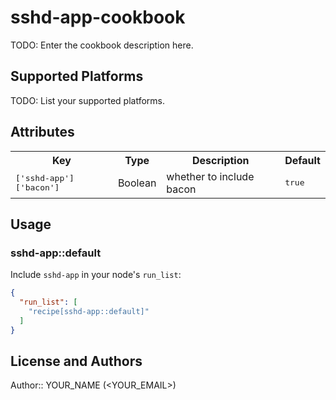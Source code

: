 # sshd-app-cookbook

TODO: Enter the cookbook description here.

## Supported Platforms

TODO: List your supported platforms.

## Attributes

<table>
  <tr>
    <th>Key</th>
    <th>Type</th>
    <th>Description</th>
    <th>Default</th>
  </tr>
  <tr>
    <td><tt>['sshd-app']['bacon']</tt></td>
    <td>Boolean</td>
    <td>whether to include bacon</td>
    <td><tt>true</tt></td>
  </tr>
</table>

## Usage

### sshd-app::default

Include `sshd-app` in your node's `run_list`:

```json
{
  "run_list": [
    "recipe[sshd-app::default]"
  ]
}
```

## License and Authors

Author:: YOUR_NAME (<YOUR_EMAIL>)
